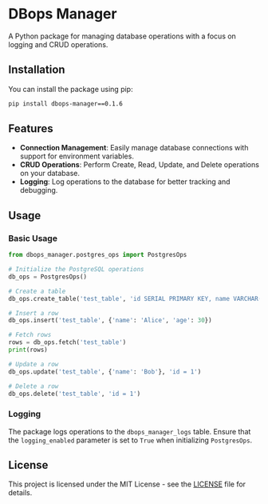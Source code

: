 # DBops Manager

A Python package for managing database operations with a focus on logging and CRUD operations.

## Installation

You can install the package using pip:

```bash
pip install dbops-manager==0.1.6
```

## Features

- **Connection Management**: Easily manage database connections with support for environment variables.
- **CRUD Operations**: Perform Create, Read, Update, and Delete operations on your database.
- **Logging**: Log operations to the database for better tracking and debugging.

## Usage

### Basic Usage

```python
from dbops_manager.postgres_ops import PostgresOps

# Initialize the PostgreSQL operations
db_ops = PostgresOps()

# Create a table
db_ops.create_table('test_table', 'id SERIAL PRIMARY KEY, name VARCHAR(100), age INTEGER')

# Insert a row
db_ops.insert('test_table', {'name': 'Alice', 'age': 30})

# Fetch rows
rows = db_ops.fetch('test_table')
print(rows)

# Update a row
db_ops.update('test_table', {'name': 'Bob'}, 'id = 1')

# Delete a row
db_ops.delete('test_table', 'id = 1')
```

### Logging

The package logs operations to the `dbops_manager_logs` table. Ensure that the `logging_enabled` parameter is set to `True` when initializing `PostgresOps`.

## License

This project is licensed under the MIT License - see the [LICENSE](LICENSE) file for details. 